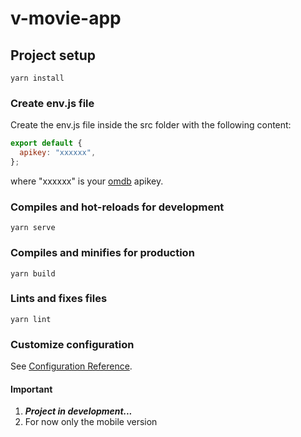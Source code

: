 # v-movie-app

## Project setup
```
yarn install
```
### Create env.js file
Create the env.js file inside the src folder with the following content:
``` javascript
export default {
  apikey: "xxxxxx",
};
```
where "xxxxxx" is your [omdb](http://www.omdbapi.com/) apikey.


### Compiles and hot-reloads for development
```
yarn serve
```

### Compiles and minifies for production
```
yarn build
```

### Lints and fixes files
```
yarn lint
```

### Customize configuration
See [Configuration Reference](https://cli.vuejs.org/config/).

#### Important
1. ***Project in development...***
2. For now only the mobile version
